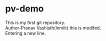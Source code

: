 # pv-demo
This is my first git repository. 
<br>
Author-Pranav Vashisth(lnmiit)
this is modifed.
<br>
Entering a new line.